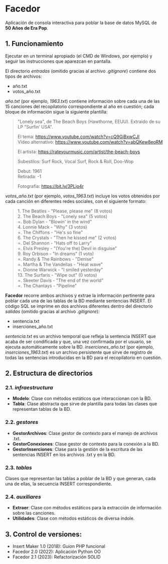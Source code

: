 # Facedor

Aplicación de consola interactiva para poblar la base de datos MySQL de **50 Años de Era Pop**.

## 1. Funcionamiento

Ejecutar en un terminal apropiado (el CMD de Windows, por ejemplo) y seguir las instrucciones que aparezcan en pantalla.

El directorio *entradas* (omitido gracias al archivo *.gitignore*) contiene dos tipos de archivos:

- año.txt
- votos_año.txt

*año.txt* (por ejemplo, *1963.txt*) contiene información sobre cada una de las 15 canciones del recopilatorio correspondiente al año en cuestión; cada bloque de información sigue la siguiente plantilla:

>"Lonely sea", de The Beach Boys (Hawthorne, EEUU). Extraído de su LP "Surfin' USA".
>
>El tema: https://www.youtube.com/watch?v=cQ9GiBxwCJI<br>
>Vídeo alternativo: https://www.youtube.com/watch?v=abQKew8eoRM
>
>El artista: https://rateyourmusic.com/artist/the-beach-boys
>
>Subestilos: Surf Rock, Vocal Surf, Rock & Roll, Doo-Wop
>
>Debut: 1961<br>
>Retirada: -1
>
>Fotografía: https://bit.ly/3PLjo4r

*votos_año.txt* (por ejemplo, *votos_1963.txt*) incluye los votos obtenidos por cada canción en diferentes redes sociales, con el siguiente formato:

>1\. The Beatles - "Please, please me" (8 votos)<br>
>2\. The Beach Boys - "Lonely sea" (5 votos)<br>
>=\. Bob Dylan - "Blowin' in the wind"<br>
>4\. Lonnie Mack - "Why" (3 votos)<br>
>=\. The Chiffons - "He's so fine"<br>
>6\. The Crystals - "Then he kissed me" (2 votos)<br>
>=\. Del Shannon - "Hats off to Larry"<br>
>=\. Elvis Presley - "(You're the) Devil in disguise"<br>
>9\. Roy Orbison - "In dreams" (1 voto)<br>
>=\. Randy & The Rainbows - "Denise"<br>
>=\. Martha & The Vandellas - "Heat wave"<br>
>=\. Dionne Warwick - "I smiled yesterday"<br>
>13\. The Surfaris - "Wipe out" (0 votos)<br>
>=\. Skeeter Davis - "The end of the world"<br>
>=\. The Chantays - "Pipeline"<br>

**Facedor** recorre ambos archivos y extrae la información pertinente para poblar cada una de las tablas de la BD mediante sentencias INSERT. El código SQL se imprime en dos archivos diferentes dentro del directorio *salidas* (omitido gracias al archivo *.gitignore*):

- sentencia.txt
- inserciones_año.txt

*sentencia.txt* es un archivo temporal que refleja la sentencia INSERT que acaba de ser condificada y que, una vez confirmada por el usuario, se ejecuta automáticamente sobre la BD. *inserciones_año.txt* (por ejemplo, *inserciones_1963.txt*) es un archivo persistente que sirve de registro de todas las sentencias introducidas en la BD para el recopilatorio en cuestión.

## 2. Estructura de directorios 

### 2.1. *infraestructura*

- **Modelo**: Clase con métodos estáticos que interaccionan con la BD.
- **Tabla**: Clase abstracta que sirve de plantilla para todas las clases que representan tablas de la BD.

### 2.2. *gestores*

- **GestorArchivos**: Clase gestor de contexto para el manejo de archivos .txt.
- **GestorConexiones**: Clase gestor de contexto para la conexión a la BD.
- **GestorInserciones**: Clase para la gestión de la escritura de las sentencias INSERT en los archivos .txt y en la BD.

### 2.3. *tablas*

Clases que representan las tablas a poblar de la BD y que generan, cada una de ellas, la secuencia INSERT correspondiente.

### 2.4. *auxiliares*

- **Extraer**: Clase con métodos estáticos para la extracción de información sobre las canciones.
- **Utilidades**: Clase con métodos estáticos de diversa índole.

## 3. Control de versiones:

- Insert Maker 1.0 (2018): Guion PHP funcional
- Facedor 2.0 (2022): Aplicación Python OO
- Facedor 2.1 (2023): Refactorización SOLID